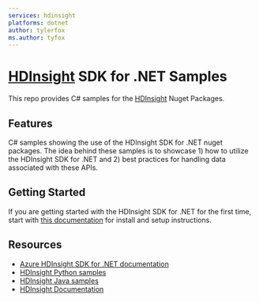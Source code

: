 ```yaml
---
services: hdinsight
platforms: dotnet
author: tylerfox
ms.author: tyfox
---
```


# [HDInsight](https://azure.microsoft.com/services/hdinsight/) SDK for .NET Samples

This repo provides C# samples for the [HDInsight](https://azure.microsoft.com/services/hdinsight/) Nuget Packages.

## Features

C# samples showing the use of the HDInsight SDK for .NET nuget packages. The idea behind these samples is to showcase 1) how to utilize the HDInsight SDK for .NET and 2) best practices for handling data associated with these APIs.

## Getting Started

If you are getting started with the HDInsight SDK for .NET for the first time, start with [this documentation](https://docs.microsoft.com/dotnet/api/overview/azure/hdinsight?view=azure-dotnet) for install and setup instructions.

## Resources

- [Azure HDInsight SDK for .NET documentation](https://docs.microsoft.com/dotnet/api/overview/azure/hdinsight?view=azure-dotnet)
- [HDInsight Python samples](https://github.com/Azure-Samples/hdinsight-python-sdk-samples)
- [HDInsight Java samples](https://github.com/Azure-Samples/hdinsight-java-sdk-samples)
- [HDInsight Documentation](https://docs.microsoft.com/azure/hdinsight/)
